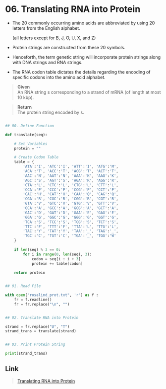 # 06. Translating RNA into Protein

* The 20 commonly occurring amino acids are abbreviated by using 20 letters from the English alphabet.

  (all letters except for B, J, O, U, X, and Z) 

* Protein strings are constructed from these 20 symbols. 

* Henceforth, the term genetic string will incorporate protein strings along with DNA strings and RNA strings.

* The RNA codon table dictates the details regarding the encoding of specific codons into the amino acid alphabet.


> **Given**   
> An RNA string s corresponding to a strand of mRNA (of length at most 10 kbp).

> **Return**   
> The protein string encoded by s.
 
```python

## 00. Define Function

def translate(seq):  

    # Set Variables
    protein = ""

    # Create Codon Table
    table = { 
        'ATA':'I', 'ATC':'I', 'ATT':'I', 'ATG':'M', 
        'ACA':'T', 'ACC':'T', 'ACG':'T', 'ACT':'T', 
        'AAC':'N', 'AAT':'N', 'AAA':'K', 'AAG':'K', 
        'AGC':'S', 'AGT':'S', 'AGA':'R', 'AGG':'R',                  
        'CTA':'L', 'CTC':'L', 'CTG':'L', 'CTT':'L', 
        'CCA':'P', 'CCC':'P', 'CCG':'P', 'CCT':'P', 
        'CAC':'H', 'CAT':'H', 'CAA':'Q', 'CAG':'Q', 
        'CGA':'R', 'CGC':'R', 'CGG':'R', 'CGT':'R', 
        'GTA':'V', 'GTC':'V', 'GTG':'V', 'GTT':'V', 
        'GCA':'A', 'GCC':'A', 'GCG':'A', 'GCT':'A', 
        'GAC':'D', 'GAT':'D', 'GAA':'E', 'GAG':'E', 
        'GGA':'G', 'GGC':'G', 'GGG':'G', 'GGT':'G', 
        'TCA':'S', 'TCC':'S', 'TCG':'S', 'TCT':'S', 
        'TTC':'F', 'TTT':'F', 'TTA':'L', 'TTG':'L', 
        'TAC':'Y', 'TAT':'Y', 'TAA':'_', 'TAG':'_', 
        'TGC':'C', 'TGT':'C', 'TGA':'_', 'TGG':'W'
    }
    
    if len(seq) % 3 == 0: 
        for i in range(0, len(seq), 3): 
            codon = seq[i : i + 3] 
            protein += table[codon] 
            
    return protein


## 01. Read File

with open("rosalind_prot.txt", 'r') as f :
    fr = f.readline()
    fr = fr.replace("\n", "")


## 02. Translate RNA into Protein

strand = fr.replace("U", "T")
strand_trans = translate(strand)


## 03. Print Protein String

print(strand_trans)

```


## Link

> [Translating RNA into Protein](http://rosalind.info/problems/prot/)
